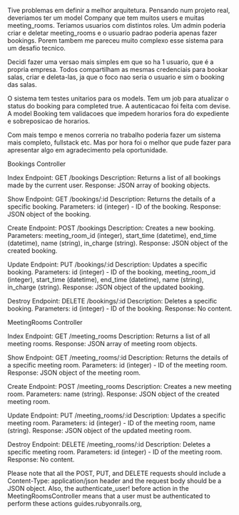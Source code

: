 Tive problemas em definir a melhor arquitetura. Pensando num projeto real, deveriamos ter um model Company que tem muitos users e muitas meeting_rooms. Teriamos usuarios com distintos roles. Um admin poderia criar e deletar meeting_rooms e o usuario padrao poderia apenas fazer bookings. Porem tambem me pareceu muito complexo esse sistema para um desafio tecnico.

Decidi fazer uma versao mais simples em que so ha 1 usuario, que é a propria empresa. Todos compartilham as mesmas credenciais para bookar salas, criar e deleta-las, ja que o foco nao seria o usuario e sim o booking das salas.

O sistema tem testes unitarios para os models. Tem um job para atualizar o status do booking para completed true. A autenticacao foi feita com devise. A model Booking tem validacoes que impedem horarios fora do expediente e sobreposicao de horarios.

Com mais tempo e menos correria no trabalho poderia fazer um sistema mais completo, fullstack etc. Mas por hora foi o melhor que pude fazer para apresentar algo em agradecimento pela oportunidade.


Bookings Controller

Index
Endpoint: GET /bookings
Description: Returns a list of all bookings made by the current user.
Response: JSON array of booking objects.

Show
Endpoint: GET /bookings/:id
Description: Returns the details of a specific booking.
Parameters: id (integer) - ID of the booking.
Response: JSON object of the booking.

Create
Endpoint: POST /bookings
Description: Creates a new booking.
Parameters: meeting_room_id (integer), start_time (datetime), end_time (datetime), name (string), in_charge (string).
Response: JSON object of the created booking.

Update
Endpoint: PUT /bookings/:id
Description: Updates a specific booking.
Parameters: id (integer) - ID of the booking, meeting_room_id (integer), start_time (datetime), end_time (datetime), name (string), in_charge (string).
Response: JSON object of the updated booking.

Destroy
Endpoint: DELETE /bookings/:id
Description: Deletes a specific booking.
Parameters: id (integer) - ID of the booking.
Response: No content.

MeetingRooms Controller

Index
Endpoint: GET /meeting_rooms
Description: Returns a list of all meeting rooms.
Response: JSON array of meeting room objects.

Show
Endpoint: GET /meeting_rooms/:id
Description: Returns the details of a specific meeting room.
Parameters: id (integer) - ID of the meeting room.
Response: JSON object of the meeting room.

Create
Endpoint: POST /meeting_rooms
Description: Creates a new meeting room.
Parameters: name (string).
Response: JSON object of the created meeting room.

Update
Endpoint: PUT /meeting_rooms/:id
Description: Updates a specific meeting room.
Parameters: id (integer) - ID of the meeting room, name (string).
Response: JSON object of the updated meeting room.

Destroy
Endpoint: DELETE /meeting_rooms/:id
Description: Deletes a specific meeting room.
Parameters: id (integer) - ID of the meeting room.
Response: No content.

Please note that all the POST, PUT, and DELETE requests should include a Content-Type: application/json header and the request body should be a JSON object. Also, the authenticate_user! before action in the MeetingRoomsController means that a user must be authenticated to perform these actions guides.rubyonrails.org,
